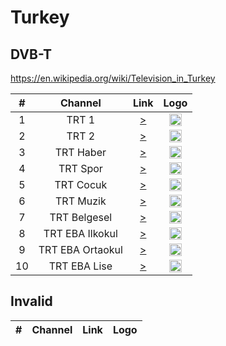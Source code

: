 <h1>Turkey</h1>

<h2>DVB-T</h2>

https://en.wikipedia.org/wiki/Television_in_Turkey


| #   | Channel        | Link  | Logo |
|:---:|:--------------:|:-----:|:-----:
| 1   | TRT 1   | [>](http://tv-trt1.live.trt.com.tr/master_720.m3u8) | <img height="20" src="https://i.ibb.co/sgsTmb7/trt1.png"/> |
| 2   | TRT 2        | [>](http://tv-trt2.live.trt.com.tr/master_720.m3u8) | <img height="20" src="https://trtkurumsal.trt.net.tr/Uploads/image/png/2019-03-20-11.12.39/d052cece8a9049348c49812c1141e586_wh80.png"/> |
| 3   | TRT Haber       | [>](http://tv-trthaber.live.trt.com.tr/master_720.m3u8) | <img height="20" src="https://i.ibb.co/Mks8wFS/trthaber.jpg"/> |
| 4   | TRT Spor        | [>](http://tv-trtspor1.live.trt.com.tr/master_720.m3u8) | <img height="20" src="https://i.ibb.co/DktF0DL/trtspor.png"/> |
| 5   | TRT Cocuk        | [>](http://tv-trtcocuk.live.trt.com.tr/master_720.m3u8) | <img height="20" src="https://i.ibb.co/cQs3vjD/trtcocuk.png"/> |
| 6   | TRT Muzik     | [>](http://tv-trtmuzik.live.trt.com.tr/master_720.m3u8) | <img height="20" src="https://trtkurumsal.trt.net.tr/Uploads/image/png/2019-03-20-11.20.47/7c213cbbd7c4438a99bd9304f7c35a72_wh80.png"/> |
| 7   | TRT Belgesel      | [>](http://tv-trtbelgesel.live.trt.com.tr/master_720.m3u8) | <img height="20" src="https://i.ibb.co/YyXRfXw/trtbelgesel.png"/> |
| 8   | TRT EBA Ilkokul   | [>](http://tv-e-okul00.live.trt.com.tr/master_720.m3u8) | <img height="20" src="https://www.gencprogramci.org/wp-content/uploads/2020/03/trt-eba.png"/> |
| 9   | TRT EBA Ortaokul  | [>](http://tv-e-okul01.live.trt.com.tr/master_720.m3u8) | <img height="20" src="https://www.gencprogramci.org/wp-content/uploads/2020/03/trt-eba.png"/> |
| 10   | TRT EBA Lise    | [>](http://tv-e-okul02.live.trt.com.tr/master_720.m3u8) | <img height="20" src="https://www.gencprogramci.org/wp-content/uploads/2020/03/trt-eba.png"/> |

<h2>Invalid</h2>

| #   | Channel        | Link  | Logo |
|:---:|:--------------:|:-----:|:-----:


